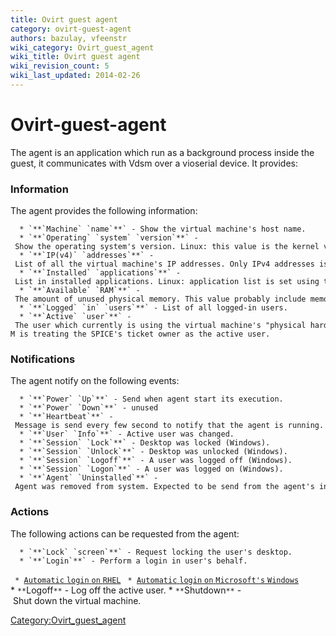```yaml
---
title: Ovirt guest agent
category: ovirt-guest-agent
authors: bazulay, vfeenstr
wiki_category: Ovirt_guest_agent
wiki_title: Ovirt guest agent
wiki_revision_count: 5
wiki_last_updated: 2014-02-26
---
```


# Ovirt-guest-agent

The agent is an application which run as a background process inside the guest, it communicates with Vdsm over a vioserial device.
It provides:

### Information

The agent provides the following information:

      * `**`Machine` `name`**` - Show the virtual machine's host name.
      * `**`Operating` `system` `version`**` - Show the operating system's version. Linux: this value is the kernel version. Windows: it is the Windows version name (e.g. Windows XP or Windows 7).
      * `**`IP(v4)` `addresses`**` - List of all the virtual machine's IP addresses. Only IPv4 addresses is reported.
      * `**`Installed` `applications`**` - List in installed applications. Linux: application list is set using the configuration file. Windows: installed applications list is based on value read from registry.
      * `**`Available` `RAM`**` - The amount of unused physical memory. This value probably include memory like cache, or else the memory usage will always be (or near) 100% usage.
      * `**`Logged` `in` `users`**` - List of all logged-in users.
      * `**`Active` `user`**` - The user which currently is using the virtual machine's "physical hardware". Redundant since RHEV-M is treating the SPICE's ticket owner as the active user.

### Notifications

The agent notify on the following events:

      * `**`Power` `Up`**` - Send when agent start its execution.
      * `**`Power` `Down`**` - unused
      * `**`Heartbeat`**` - Message is send every few second to notify that the agent is running. The notification includes the guest's available RAM.
      * `**`User` `Info`**` - Active user was changed.
      * `**`Session` `Lock`**` - Desktop was locked (Windows).
      * `**`Session` `Unlock`**` - Desktop was unlocked (Windows).
      * `**`Session` `Logoff`**` - A user was logged off (Windows).
      * `**`Session` `Logon`**` - A user was logged on (Windows).
      * `**`Agent` `Uninstalled`**` - Agent was removed from system. Expected to be send from the agent's installer.

### Actions

The following actions can be requested from the agent:

      * `**`Lock` `screen`**` - Request locking the user's desktop.
      * `**`Login`**` - Perform a login in user's behalf.
` * `[`Automatic` `login` `on` `RHEL`](RHEV_Agent_Login_RHEL)
` * `[`Automatic` `login` `on` `Microsoft's` `Windows`](RHEV_Agent_Login_Windows)
      * `**`Logoff`**` - Log off the active user.
      * `**`Shutdown`**` - Shut down the virtual machine.

<Category:Ovirt_guest_agent>
